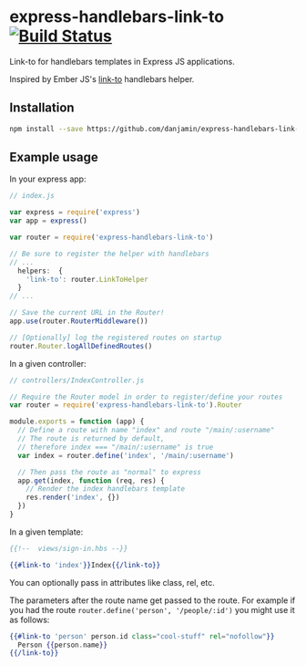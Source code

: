 # express-handlebars-link-to [![Build Status](https://travis-ci.org/danjamin/express-handlebars-link-to.svg?branch=master)](https://travis-ci.org/danjamin/express-handlebars-link-to)

Link-to for handlebars templates in Express JS applications.

Inspired by Ember JS's [link-to](http://emberjs.com/guides/templates/links/) handlebars helper.


## Installation

```sh
npm install --save https://github.com/danjamin/express-handlebars-link-to/tarball/v0.1.0
```

## Example usage

In your express app:

```js
// index.js

var express = require('express')
var app = express()

var router = require('express-handlebars-link-to')

// Be sure to register the helper with handlebars
// ...
  helpers:  {
    'link-to': router.LinkToHelper
  }
// ...

// Save the current URL in the Router!
app.use(router.RouterMiddleware())

// [Optionally] log the registered routes on startup
router.Router.logAllDefinedRoutes()
```

In a given controller:
```js
// controllers/IndexController.js

// Require the Router model in order to register/define your routes
var router = require('express-handlebars-link-to').Router

module.exports = function (app) {
  // Define a route with name "index" and route "/main/:username"
  // The route is returned by default,
  // therefore index === "/main/:username" is true
  var index = router.define('index', '/main/:username')

  // Then pass the route as "normal" to express
  app.get(index, function (req, res) {
    // Render the index handlebars template
    res.render('index', {})
  })
}
```

In a given template:

```hbs
{{!--  views/sign-in.hbs --}}

{{#link-to 'index'}}Index{{/link-to}}
```

You can optionally pass in attributes like class, rel, etc.

The parameters after the route name get passed to the route.  For example
if you had the route `router.define('person', '/people/:id')` you might use it as
follows:

```hbs
{{#link-to 'person' person.id class="cool-stuff" rel="nofollow"}}
  Person {{person.name}}
{{/link-to}}
```
